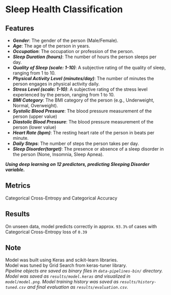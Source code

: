 # Sleep Health Classification

## Features

+ ***Gender***: The gender of the person (Male/Female).
+ ***Age***: The age of the person in years.
+ ***Occupation***: The occupation or profession of the person.
+ ***Sleep Duration (hours)***: The number of hours the person sleeps per day.
+ ***Quality of Sleep (scale: 1-10)***: A subjective rating of the quality of sleep, ranging from 1 to 10.
+ ***Physical Activity Level (minutes/day)***: The number of minutes the person engages in physical activity daily.
+ ***Stress Level (scale: 1-10)***: A subjective rating of the stress level experienced by the person, ranging from 1 to 10.
+ ***BMI Category***: The BMI category of the person (e.g., Underweight, Normal, Overweight).
+ ***Systolic Blood Pressure***: The blood pressure measurement of the person (upper value)
+ ***Diastolic Blood Pressure***: The blood pressure measurement of the person (lower value)
+ ***Heart Rate (bpm)***: The resting heart rate of the person in beats per minute.
+ ***Daily Steps***: The number of steps the person takes per day.
+ ***Sleep Disorder(target)***: The presence or absence of a sleep disorder in the person (None, Insomnia, Sleep Apnea).

***Using deep learning on 12 predictors, predicting Sleeping Disorder variable.***

## Metrics

Categorical Cross-Entropy and Categorical Accuracy 

## Results

On unseen data, model predicts correctly in approx. `93.3%` of cases with Categorical Cross-Entropy loss of `0.39`

## Note

Model was built using Keras and scikit-learn libraries.<br>
Model was tuned by Grid Search from keras-tuner library.<br>
_Pipeline objects are saved as binary files in `data-pipelines-bin/` directory._
_Model was saved as `results/model.keras` and visualized in `model/model.png`._
_Model training history was saved as `results/history-tuned.csv` and final evaluation as `results/evaluation.csv`._

